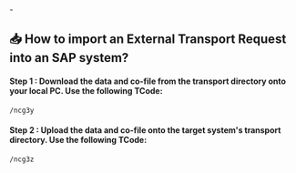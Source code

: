 -<!--Author: Aman Kumar-->
<!--Date: 02-09-2025-->
<!--This markdown file details the procedure to import an external package to an SAP system.-->
## :inbox_tray: How to import an External Transport Request into an SAP system?

#### Step 1 : Download the data and co-file from the transport directory onto your local PC. Use the following TCode:
```
/ncg3y
```
#### Step 2 : Upload the data and co-file onto the target system's transport directory. Use the following TCode:
```
/ncg3z
```